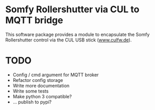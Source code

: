 # Somfy Rollershutter via CUL to MQTT bridge

This software package provides a module to encapsulate the Somfy Rollershutter
control via the CUL USB stick (www.culfw.de).


# TODO

-   Config / cmd argument for MQTT broker
-   Refactor config storage
-   Write more documentation
-   Write some tests
-   Make python 3 compatible?
-   ... publish to pypi?
